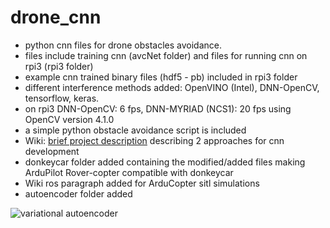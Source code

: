 # drone_cnn
* python cnn files for drone obstacles avoidance.
* files include training cnn (avcNet folder) and files for running cnn on rpi3 (rpi3 folder)
* example cnn trained binary files (hdf5 - pb) included in rpi3 folder
* different interference methods added: OpenVINO (Intel), DNN-OpenCV, tensorflow, keras.
* on rpi3 DNN-OpenCV: 6 fps, DNN-MYRIAD (NCS1): 20 fps using OpenCV version 4.1.0
* a simple python obstacle avoidance script is included
* Wiki: [brief project description](https://github.com/avncalst/drone_cnn/wiki) describing 2 approaches for cnn development
* donkeycar folder added containing the modified/added files making ArduPilot Rover-copter compatible with donkeycar
* Wiki ros paragraph added for ArduCopter sitl simulations
* autoencoder folder added

![variational autoencoder](https://github.com/avncalst/drone_cnn/blob/master/images/test29.png)

